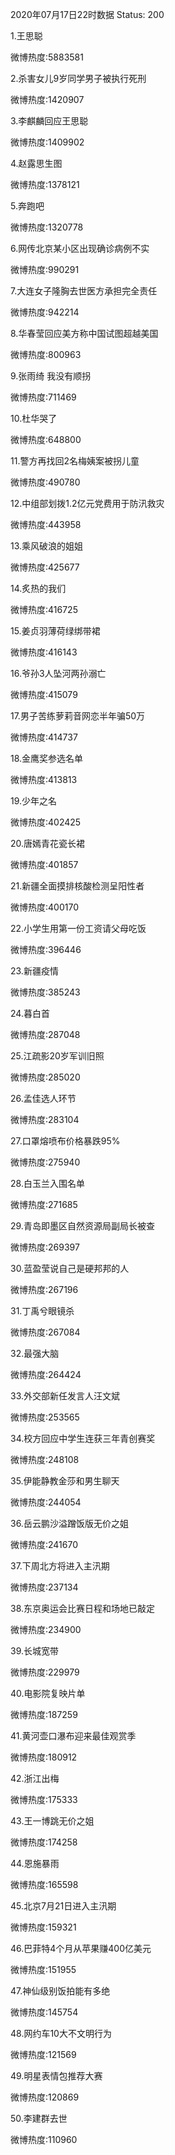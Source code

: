 2020年07月17日22时数据
Status: 200

1.王思聪

微博热度:5883581

2.杀害女儿9岁同学男子被执行死刑

微博热度:1420907

3.李麒麟回应王思聪

微博热度:1409902

4.赵露思生图

微博热度:1378121

5.奔跑吧

微博热度:1320778

6.网传北京某小区出现确诊病例不实

微博热度:990291

7.大连女子隆胸去世医方承担完全责任

微博热度:942214

8.华春莹回应美方称中国试图超越美国

微博热度:800963

9.张雨绮 我没有顺拐

微博热度:711469

10.杜华哭了

微博热度:648800

11.警方再找回2名梅姨案被拐儿童

微博热度:490780

12.中组部划拨1.2亿元党费用于防汛救灾

微博热度:443958

13.乘风破浪的姐姐

微博热度:425677

14.炙热的我们

微博热度:416725

15.姜贞羽薄荷绿绑带裙

微博热度:416143

16.爷孙3人坠河两孙溺亡

微博热度:415079

17.男子苦练萝莉音网恋半年骗50万

微博热度:414737

18.金鹰奖参选名单

微博热度:413813

19.少年之名

微博热度:402425

20.唐嫣青花瓷长裙

微博热度:401857

21.新疆全面摸排核酸检测呈阳性者

微博热度:400170

22.小学生用第一份工资请父母吃饭

微博热度:396446

23.新疆疫情

微博热度:385243

24.暮白首

微博热度:287048

25.江疏影20岁军训旧照

微博热度:285020

26.孟佳选人环节

微博热度:283104

27.口罩熔喷布价格暴跌95%

微博热度:275940

28.白玉兰入围名单

微博热度:271685

29.青岛即墨区自然资源局副局长被查

微博热度:269397

30.蓝盈莹说自己是硬邦邦的人

微博热度:267196

31.丁禹兮眼镜杀

微博热度:267084

32.最强大脑

微博热度:264424

33.外交部新任发言人汪文斌

微博热度:253565

34.校方回应中学生连获三年青创赛奖

微博热度:248108

35.伊能静教金莎和男生聊天

微博热度:244054

36.岳云鹏沙溢蹭饭版无价之姐

微博热度:241670

37.下周北方将进入主汛期

微博热度:237134

38.东京奥运会比赛日程和场地已敲定

微博热度:234900

39.长城宽带

微博热度:229979

40.电影院复映片单

微博热度:187259

41.黄河壶口瀑布迎来最佳观赏季

微博热度:180912

42.浙江出梅

微博热度:175333

43.王一博跳无价之姐

微博热度:174258

44.恩施暴雨

微博热度:165598

45.北京7月21日进入主汛期

微博热度:159321

46.巴菲特4个月从苹果赚400亿美元

微博热度:151955

47.神仙级别饭拍能有多绝

微博热度:145754

48.网约车10大不文明行为

微博热度:121569

49.明星表情包推荐大赛

微博热度:120869

50.李建群去世

微博热度:110960

